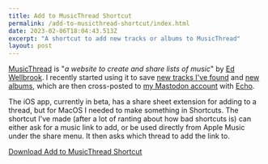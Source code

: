 ```yaml
---
title: Add to MusicThread Shortcut
permalink: /add-to-musicthread-shortcut/index.html
date: 2023-02-06T18:04:43.513Z
excerpt: "A shortcut to add new tracks or albums to MusicThread"
layout: post
---
```


[MusicThread](https://musicthread.app/) is "_a website to create and share lists of music_" by [Ed Wellbrook](https://mastodon.social/@edwellbrook). I recently started using it to save [new tracks I've found](https://musicthread.app/thread/2L6IuBPKCCo7fsA8SFyXZLirH5W) and [new albums](https://musicthread.app/thread/2L6LZz60026Onq3waGuwt7WdJ5x), which are then cross-posted to [my Mastodon account](https://social.lol/@robb) with [Echo](https://echo.rknight.me).

The iOS app, currently in beta, has a share sheet extension for adding to a thread, but for MacOS I needed to make something in Shortcuts. The shortcut I've made (after a lot of ranting about how bad shortcuts is) can either ask for a music link to add, or be used directly from Apple Music under the share menu. It then asks which thread to add the link to.

[Download Add to MusicThread Shortcut](https://www.icloud.com/shortcuts/d127fd30d412423b86c06bcff7f9cea6)
